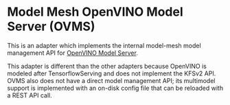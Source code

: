 # Model Mesh OpenVINO Model Server (OVMS)

This is an adapter which implements the internal model-mesh model management API for [OpenVINO Model Server](https://github.com/openvinotoolkit/model_server).

This adapter is different than the other adapters because OpenVINO is modeled after TensorflowServing and does not implement the KFSv2 API. OVMS also does not have a direct model management API; its multimodel support is implemented with an on-disk config file that can be reloaded with a REST API call.
